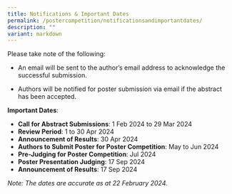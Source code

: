 ```yaml
---
title: Notifications & Important Dates
permalink: /postercompetition/notificationsandimportantdates/
description: ""
variant: markdown
---
```

Please take note of the following:

* An email will be sent to the author’s email address to acknowledge the successful submission.

* Authors will be notified for poster submission via email if the abstract has been accepted.

**Important Dates**:
* **Call for Abstract Submissions**: 1 Feb 2024 to 29 Mar 2024
* **Review Period**: 1 to 30 Apr 2024
* **Announcement of Results**: 30 Apr 2024
* **Authors to Submit Poster for Poster Competition**: May to Jun 2024
* **Pre-Judging for Poster Competition**: Jul 2024
* **Poster Presentation Judging**: 17 Sep 2024
* **Announcement of Results**: 17 Sep 2024

*Note: The dates are accurate as at 22 February 2024.*